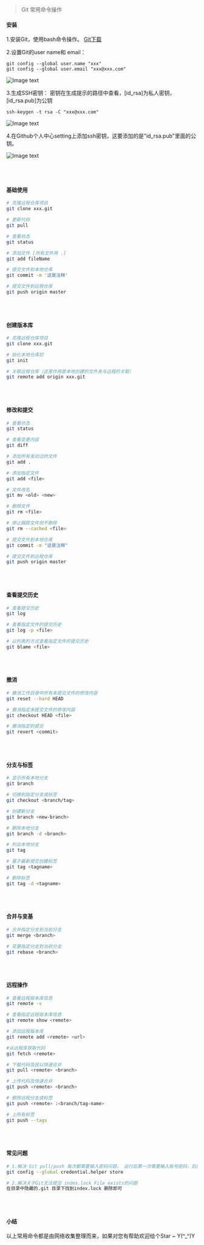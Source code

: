 > Git 常用命令操作

#### 安装
1.安装Git，使用bash命令操作。 [Git下载](https://github-production-release-asset-2e65be.s3.amazonaws.com/23216272/caadf4ec-1641-11e8-8f85-577fa933ab56?X-Amz-Algorithm=AWS4-HMAC-SHA256&X-Amz-Credential=AKIAIWNJYAX4CSVEH53A%2F20180412%2Fus-east-1%2Fs3%2Faws4_request&X-Amz-Date=20180412T095723Z&X-Amz-Expires=300&X-Amz-Signature=296384b7630e2aa9010c13dbfb584fb7941230e50359d2a8138ee2a71d2e03c2&X-Amz-SignedHeaders=host&actor_id=25151659&response-content-disposition=attachment%3B%20filename%3DGit-2.16.2-64-bit.exe&response-content-type=application%2Foctet-stream)

2.设置Git的user name和 email：
```
git config --global user.name "xxx"
git config --global user.email "xxx@xxx.com"
```
![Image text](https://raw.githubusercontent.com/Ikarows/git-use.md/master/img/1.png)

3.生成SSH密钥：
密钥在生成提示的路径中查看，[id_rsa]为私人密钥，[id_rsa.pub]为公钥
```
ssh-keygen -t rsa -C "xxx@xxx.com"
```
![Image text](https://raw.githubusercontent.com/Ikarows/git-use.md/master/img/2.png)

4.在Github个人中心setting上添加ssh密钥，这要添加的是"id_rsa.pub"里面的公钥。

![Image text](https://raw.githubusercontent.com/Ikarows/git-use.md/master/img/3.png)
<br/></br>
<br/></br>

#### 基础使用

```bash
# 克隆远程仓库项目
git clone xxx.git

# 更新代码
git pull

# 查看状态
git status

# 添加文件 [所有文件用 .]
git add fileName

# 提交文件到本地仓库
git commit -m '这是注释'

# 提交文件到远程仓库
git push origin master
```
<br/></br>

#### 创建版本库
```bash
# 克隆远程仓库项目
git clone xxx.git

# 始化本地仓库初
git init

# 关联远程仓库（这里作用是本地创建的文件夹与远程的关联）
git remote add origin xxx.git

```
<br/></br>


#### 修改和提交
```bash
# 查看状态
git status

# 查看变更内容
git diff

# 添加所有发动过的文件
git add .

# 添加指定文件
git add <file>

# 文件改名
git mv <old> <new>

# 删除文件
git rm <file>

# 停止跟踪文件但不删除
git rm --cached <file>

# 提交文件到本地仓库
git commit -m "这是注释"

# 提交文件到远程仓库
git push origin master
```
<br/></br>

#### 查看提交历史
```bash
# 查看提交历史
git log

# 查看指定文件的提交历史
git log -p <file>

# 以列表的方式查看指定文件的提交历史
git blame <file>
```
<br/></br>

#### 撤消
```bash
# 撤消工作目录中所有未提交文件的修改内容
git reset --hard HEAD

# 撤消指定未提交文件的修改内容
git checkout HEAD <file>

# 撤消指定的提交
git revert <commit>
```
<br/></br>

#### 分支与标签
```bash
# 显示所有本地分支
git branch

# 切换到指定分支或标签
git checkout <branch/tag>

# 创建新分支
git branch <new-branch>

# 删除本地分支
git branch -d <branch>

# 列出本地分支
git tag

# 基于最新提交创建标签
git tag <tagname>

# 删除标签
git tag -d <tagname>
```
<br/></br>

#### 合并与变基
```bash
# 合并指定分支到当前分支
git merge <branch>

# 变基指定分支到当前分支
git rebase <branch>
```
<br/></br>

#### 远程操作
```bash
# 查看远程版本库信息
git remote -v

# 查看指定远程版本库信息
git remote show <remote>

# 添加远程版本库
git remote add <remote> <url>

#从远程库获取代码
git fetch <remote>

# 下载代码及民以快速合并
git pull <remote> <branch>

# 上传代码及快速合并
git push <remote> <branch>

# 删除远程分支或标签
git push <remote> :<branch/tag-name>

# 上所有标签
git push --tags
```
<br/></br>

#### 常见问题
```bash
# 1.解决 Git pull/push 每次都需要输入密码问题， 运行后第一次需要输入账号密码，后面就不需要了.
git config --global credential.helper store

# 2.解决关于Git无法提交 index.lock File exists的问题
在目录中隐藏的.git 目录下找到index.lock 删除即可

```
<br/></br>

#### 小结
以上常用命令都是由网络收集整理而来，如果对您有帮助欢迎给个Star ~ Y(^_^)Y
